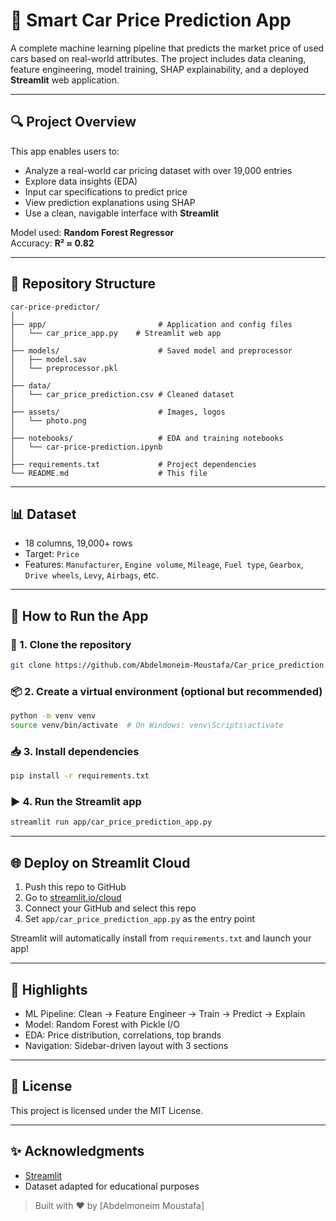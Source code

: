# 🚗 Smart Car Price Prediction App

A complete machine learning pipeline that predicts the market price of used cars based on real-world attributes. The project includes data cleaning, feature engineering, model training, SHAP explainability, and a deployed **Streamlit** web application.

---

## 🔍 Project Overview
This app enables users to:
- Analyze a real-world car pricing dataset with over 19,000 entries
- Explore data insights (EDA)
- Input car specifications to predict price
- View prediction explanations using SHAP
- Use a clean, navigable interface with **Streamlit**

Model used: **Random Forest Regressor**  
Accuracy: **R² ≈ 0.82**

---

## 📂 Repository Structure
```
car-price-predictor/
│
├── app/                         # Application and config files
│   └── car_price_app.py    # Streamlit web app
│
├── models/                      # Saved model and preprocessor
│   ├── model.sav
│   └── preprocessor.pkl
│
├── data/
│   └── car_price_prediction.csv # Cleaned dataset
│
├── assets/                      # Images, logos
│   └── photo.png
│
├── notebooks/                   # EDA and training notebooks
│   └── car-price-prediction.ipynb
│
├── requirements.txt             # Project dependencies
└── README.md                    # This file
```

---

## 📊 Dataset
- 18 columns, 19,000+ rows
- Target: `Price`
- Features: `Manufacturer`, `Engine volume`, `Mileage`, `Fuel type`, `Gearbox`, `Drive wheels`, `Levy`, `Airbags`, etc.

---

## 🚀 How to Run the App

### 🔧 1. Clone the repository
```bash
git clone https://github.com/Abdelmoneim-Moustafa/Car_price_prediction
```

### 📦 2. Create a virtual environment (optional but recommended)
```bash
python -m venv venv
source venv/bin/activate  # On Windows: venv\Scripts\activate
```

### 📥 3. Install dependencies
```bash
pip install -r requirements.txt
```

### ▶️ 4. Run the Streamlit app
```bash
streamlit run app/car_price_prediction_app.py
```

---

## 🌐 Deploy on Streamlit Cloud
1. Push this repo to GitHub
2. Go to [streamlit.io/cloud](https://streamlit.io/cloud)
3. Connect your GitHub and select this repo
4. Set `app/car_price_prediction_app.py` as the entry point

Streamlit will automatically install from `requirements.txt` and launch your app!

---

## 📌 Highlights
- ML Pipeline: Clean → Feature Engineer → Train → Predict → Explain
- Model: Random Forest with Pickle I/O
- EDA: Price distribution, correlations, top brands
- Navigation: Sidebar-driven layout with 3 sections

---

## 📘 License
This project is licensed under the MIT License.

---

## ✨ Acknowledgments
- [Streamlit](https://streamlit.io/)
- Dataset adapted for educational purposes

> Built with ❤️ by [Abdelmoneim Moustafa]
